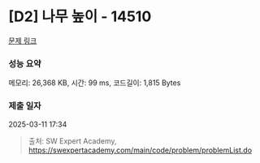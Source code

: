 # [D2] 나무 높이 - 14510 

[문제 링크](https://swexpertacademy.com/main/code/problem/problemDetail.do?contestProbId=AYFofW8qpXYDFAR4) 

### 성능 요약

메모리: 26,368 KB, 시간: 99 ms, 코드길이: 1,815 Bytes

### 제출 일자

2025-03-11 17:34



> 출처: SW Expert Academy, https://swexpertacademy.com/main/code/problem/problemList.do